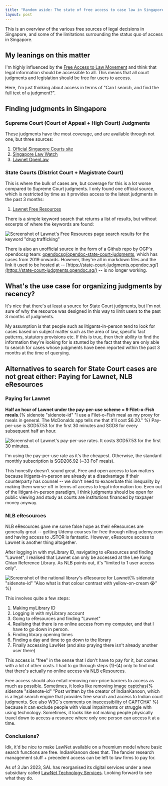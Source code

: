 ```yaml
---
title: "Random aside: The state of free access to case law in Singapore"
layout: post
---
```

This is an overview of the various free sources of legal decisions in Singapore, and some of the limitations surrounding the status quo of access in Singapore. 

## My leanings on this matter 
I'm highly influenced by the [Free Access to Law Movement](http://www.worldlii.org/worldlii/declaration/) and think that legal information should be accessible to all. This means that all court judgments and legislation should be free for users to access. 

Here, I'm just thinking about access in terms of "Can I search, and find the full text of a judgment?".

## Finding judgments in Singapore
### Supreme Court (Court of Appeal + High Court) Judgments
These judgments have the most coverage, and are available through not one, but three sources:
1. [Official Singapore Courts site](https://www.judiciary.gov.sg/judgments/judgments-case-summaries)
2. [Singapore Law Watch](https://www.singaporelawwatch.sg/Judgments)
3. [Lawnet OpenLaw](https://www.lawnet.com/openlaw/singapore/judgments/supreme-court)

### State Courts (District Court + Magistrate Court)
This is where the bulk of cases are, but coverage for this is a lot worse compared to Supreme Court judgments. I only found one official source, which is restricted by time as it provides access to the latest judgments in the past 3 months:
1. [Lawnet Free Resources](https://www.lawnet.sg/lawnet/web/lawnet/free-resources?p_p_id=freeresources_WAR_lawnet3baseportlet&p_p_lifecycle=0&p_p_state=normal&p_p_mode=view&p_p_col_id=column-1&p_p_col_pos=2&p_p_col_count=3&_freeresources_WAR_lawnet3baseportlet_action=subordinate)

There is a simple keyword search that returns a list of results, but without excerpts of where the keywords are found: 

![Screenshot of Lawnet's Free Resources page search results for the keyword "drug trafficking"](./assets/lawnet-free-rss-search.png)

There is also an unofficial source in the form of a Github repo by OGP's opendocsg team: [opendocsg/opendoc-state-court-judgments](https://github.com/opendocsg/opendoc-state-court-judgments), which has cases from 2019 onwards. However, they're all in markdown files and the link it used to be hosted at -- [https://state-court-judgments.opendoc.sg/](https://state-court-judgments.opendoc.sg/) -- is no longer working. 

## What's the use case for organizing judgments by recency?
It's nice that there's at least a source for State Court judgments, but I'm not sure of why the resource was designed in this way to limit users to the past 3 months of judgments. 

My assumption is that people such as litigants-in-person tend to look for cases based on subject matter such as the area of law, specific fact patterns, statutory provisions etc. If this is true, then their ability to find the information they're looking for is stunted by the fact that they are only able to search for cases whose judgments have been reported within the past 3 months at the time of querying. 

## Alternatives to search for State Court cases are not great either: Paying for Lawnet, NLB eResources

### Paying for Lawnet
**Half an hour of Lawnet under the pay-per-use scheme = 9 Filet-o-Fish meals**.{% sidenote "sidenote-id" "I use a Filet-o-Fish meal as my proxy for meals in general. The McDonalds app tells me that it'll cost $6.20." %}  Pay-per-use is SGD57.53 for the first 30 minutes and SGD8 for every subsequent half an hour.

![Screenshot of Lawnet's pay-per-use rates. It costs SGD57.53 for the first 30 minutes.](./assets/lawnet-pay-per-use.png)

I'm using the pay-per-use rate as it's the cheapest. Otherwise, the standard monthly subscription is SGD206.92 (~33 FoF meals).

This honestly doesn't sound great. Free and open access to law matters because litigants-in-person are already at a disadvantage if their counterparty has counsel -- we don't need to exacerbate this inequality by making them worse-off in terms of access to legal information too. Even out of the litigant-in-person paradigm, I think judgments should be open for public viewing and study as courts are institutions financed by taxpayer money anyway.

### NLB eResources
NLB eResources gave me some false hope as their eResources are generally great -- getting Udemy courses for free through nlbsg.udemy.com and having access to JSTOR is fantastic. However, eResource access to Lawnet is another thing altogether. 

After logging in with myLibrary ID, navigating to eResources and finding "Lawnet", I realised that Lawnet can only be accessed at the Lee Kong Chian Reference Library. As NLB points out, it's "limited to 1 user access only".

 ![Screenshot of the national library's eResource for Lawnet](./assets/nlb-lawnet-resource.png){% sidenote "sidenote-id" "Also what is that colour contrast with yellow-on-cream 😭" %}

This involves quite a few steps: 
1. Making myLibrary ID
2. Logging in with myLibrary account
3. Going to eResources and finding "Lawnet"
4. Realising that there is no online access from my computer, and that I have to go down in person. 
5. Finding library opening times
6. Finding a day and time to go down to the library
7. Finally accessing LawNet (and also praying there isn't already another user there)

This access is "free" in the sense that I don't have to pay for it, but comes with a lot of other costs. I had to go through steps (1)-(4) only to find out that there's actually no online access via NLB eResources. 

Free access should also entail removing non-price barriers to access as much as possible. Sometimes, it looks like removing [image captchas](https://sushant354.blogspot.com/2009/04/letter-to-allahabad-high-court-removing.html?m=1){% sidenote "sidenote-id" "Post written by the creator of IndianKanoon, which is a legal search engine that provides free search and access to Indian court judgments. See also [W3C's comments on inaccessibility of CAPTCHA](https://www.w3.org/TR/turingtest/)" %} because it can exclude people with visual impairments or struggle with using technology. Sometimes, it looks like not making people physically travel down to access a resource where only one person can access it at a time.

### Conclusions?
Idk, it'd be nice to make LawNet available on a freemium model where basic search functions are free. IndianKanoon does that. The fancier research management stuff + precedent access can be left to law firms to pay for. 

As of 3 Jan 2023, SAL has reorganised its digital services under a new subsidiary called [LawNet Technology Services](https://www.sal.org.sg/newsroom/LawNet-Technology-Services#:~:text=SAL%20to%20reorganise%20its%20digital,subsidiary%20%7C%20Singapore%20Academy%20of%20Law&text=SINGAPORE%2C%203%20January%202023%20%E2%80%94%20The,Services%20(%E2%80%9CLTS%E2%80%9D)). Looking forward to see what they do. 



